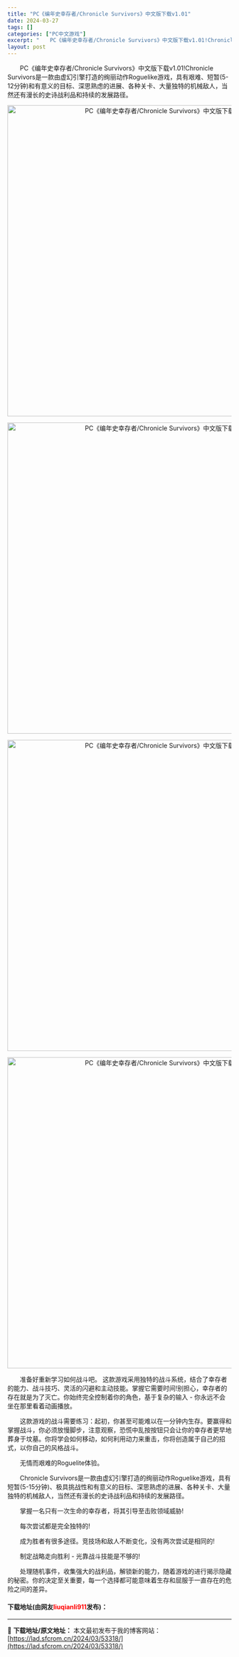 ```yaml
---
title: "PC《编年史幸存者/Chronicle Survivors》中文版下载v1.01"
date: 2024-03-27
tags: []
categories: ["PC中文游戏"]
excerpt: "　　PC《编年史幸存者/Chronicle Survivors》中文版下载v1.01!Chronicle Survivors是一款由虚幻引擎打造的绚丽动作Roguelike游戏，具有艰难、短暂(5-12分钟)和有意义的目标、深思熟虑的进展、各种关卡、大量独特的机械敌人，当然还有漫长的史诗战利品和持续&hellip;"
layout: post
---
```


 <p>　　PC《编年史幸存者/Chronicle Survivors》中文版下载v1.01!Chronicle Survivors是一款由虚幻引擎打造的绚丽动作Roguelike游戏，具有艰难、短暂(5-12分钟)和有意义的目标、深思熟虑的进展、各种关卡、大量独特的机械敌人，当然还有漫长的史诗战利品和持续的发展路径。</p> <div> <p align="center"><img align="" border="0" src="https://lad.sfcrom.cn/wp-content/uploads/2024/03/20240327_6603c1be246de.webp" width="700" alt="PC《编年史幸存者/Chronicle Survivors》中文版下载v1.01" /></p> <p align="center"><img align="" border="0" src="https://lad.sfcrom.cn/wp-content/uploads/2024/03/20240327_6603c1be88fff.webp" width="700" alt="PC《编年史幸存者/Chronicle Survivors》中文版下载v1.01" /></p> <p align="center"><img align="" border="0" src="https://lad.sfcrom.cn/wp-content/uploads/2024/03/20240327_6603c1bee63ff.webp" width="700" alt="PC《编年史幸存者/Chronicle Survivors》中文版下载v1.01" /></p> <p align="center"><img align="" border="0" src="https://lad.sfcrom.cn/wp-content/uploads/2024/03/20240327_6603c1bf549d3.webp" width="700" alt="PC《编年史幸存者/Chronicle Survivors》中文版下载v1.01" /></p></div> <p>　　准备好重新学习如何战斗吧。 这款游戏采用独特的战斗系统，结合了幸存者的能力、战斗技巧、灵活的闪避和主动技能。掌握它需要时间!别担心，幸存者的存在就是为了灭亡。你始终完全控制着你的角色，基于复杂的输入 - 你永远不会坐在那里看着动画播放。</p> <p>　　这款游戏的战斗需要练习：起初，你甚至可能难以在一分钟内生存。要赢得和掌握战斗，你必须放慢脚步，注意观察，恐慌中乱按按钮只会让你的幸存者更早地葬身于坟墓。你将学会如何移动，如何利用动力来重击，你将创造属于自己的招式，以你自己的风格战斗。</p> <p>　　无情而艰难的Roguelite体验。</p> <p>　　Chronicle Survivors是一款由虚幻引擎打造的绚丽动作Roguelike游戏，具有短暂(5-15分钟)、极具挑战性和有意义的目标、深思熟虑的进展、各种关卡、大量独特的机械敌人，当然还有漫长的史诗战利品和持续的发展路径。</p> <p>　　掌握一名只有一次生命的幸存者，将其引导至击败领域威胁!</p> <p>　　每次尝试都是完全独特的!</p> <p>　　成为胜者有很多途径。竞技场和敌人不断变化，没有两次尝试是相同的!</p> <p>　　制定战略走向胜利 - 光靠战斗技能是不够的!</p> <p>　　处理随机事件，收集强大的战利品，解锁新的能力，随着游戏的进行揭示隐藏的秘密。你的决定至关重要，每一个选择都可能意味着生存和屈服于一直存在的危险之间的差异。</p> <p><h4>下载地址(由网友<font color="red">liuqianli911</font>发布)：</h4></p> 

---
📖 **下载地址/原文地址：** 本文最初发布于我的博客网站：[https://lad.sfcrom.cn/2024/03/53318/](https://lad.sfcrom.cn/2024/03/53318/)

